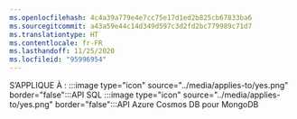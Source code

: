 ```yaml
---
ms.openlocfilehash: 4c4a39a779e4e7cc75e17d1ed2b825cb67833ba6
ms.sourcegitcommit: a43a59e44c14d349d597c3d2fd2bc779989c71d7
ms.translationtype: HT
ms.contentlocale: fr-FR
ms.lasthandoff: 11/25/2020
ms.locfileid: "95996954"
---
```

S’APPLIQUE À : :::image type="icon" source="../media/applies-to/yes.png" border="false":::API SQL :::image type="icon" source="../media/applies-to/yes.png" border="false":::API Azure Cosmos DB pour MongoDB